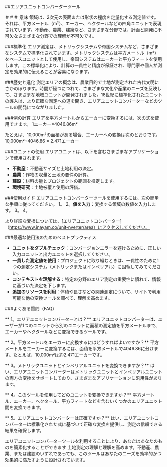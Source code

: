 ##エリアユニットコンバーターツール

＃＃＃ 意味
領域は、2次元の表面または形状の程度を定量化する測定値です。それは、平方メートル（m²）、エーカー、ヘクタールなどの四角ユニットで表現されています。不動産、農業、建築など、さまざまな分野では、計画と開発に不可欠なさまざまな分野での理解が不可欠です。

###標準化
エリア測定は、メトリックシステムや帝国システムなど、さまざまなシステムで標準化されています。メトリックシステムは平方メートル（m²）をベースユニットとして使用し、帝国システムはエーカーと平方フィートを使用します。この標準化により、計算の一貫性と精度が保証され、専門家や個人が測定を効果的に伝えることが容易になります。

###歴史と進化
測定エリアの概念は、農業目的で土地が測定された古代文明にさかのぼります。時間が経つにつれて、さまざまな文化や産業のニーズを反映して、さまざまな地域ユニットが開発されました。18世紀に標準化されたユニットの導入は、より正確な測定への道を開き、エリアユニットコンバーターなどのツールの開発につながりました。

###例の計算
エリアを平方メートルからエーカーに変換するには、次の式を使用できます。
1エーカー=4046.86m²

たとえば、10,000m²の面積がある場合、エーカーへの変換は次のとおりです。
10,000m²÷4046.86 = 2.471エーカー

###ユニットの使用
エリアユニットは、以下を含むさまざまなアプリケーションで使用されます。
-  **不動産**：不動産サイズと土地利用の決定。
-  **農業**：作物の収量と土地の要件の計算。
-  **建設**：材料の量とプロジェクトの範囲を推定します。
-  **環境研究**：土地被覆と使用の評価。

###使用ガイド
エリアユニットコンバーターツールを使用するには、次の簡単な手順に従ってください。
1。
2。**値を入力**：変換する領域の数値を入力します。
3。
4。

より詳細な変換については、[エリアユニットコンバーター]（https://www.inayam.co/unit-nverter/area）にアクセスしてください。

###最適な使用法のためのベストプラクティス
-  **ユニットをダブルチェック**：コンバージョンエラーを避けるために、正しい入力ユニットと出力ユニットを選択してください。
-  **一貫した測定値を使用**：プロジェクトに取り組むときは、一貫性のために1つの測定システム（メトリックまたはインペリアル）に固執してみてください。
-  **コンテキストを理解する**：特定の分野のエリア測定の重要性に慣れて、情報に基づいた決定を下します。
-  **追加のリソースを利用**：体積や長さなどの関連測定について、サイトで利用可能な他の変換ツールを調べて、理解を高めます。

###よくある質問（FAQ）

** 1。エリアユニットコンバーターとは？**
エリアユニットコンバーターは、ユーザーが1つのユニットから別のユニットに面積の測定値を平方メートルまで、エーカーやヘクタールなどに変換できるツールです。

** 2。平方メートルをエーカーに変換するにはどうすればよいですか？**
平方メートルをエーカーに変換するには、面積を平方メートルで4046.86に分けます。たとえば、10,000m²は約2.471エーカーです。

** 3。メトリックユニットとインペリアルユニットを変換できますか？**
はい、エリアユニットコンバーターはメトリックユニットとインペリアルユニットの両方の変換をサポートしており、さまざまなアプリケーションに汎用性があります。

** 4。このツールを使用してどのユニットを変換できますか？**
平方メートル、エーカー、ヘクタール、平方フィートなどを含むいくつかのエリアユニット間を変換できます。

** 5。エリアユニットコンバーターは正確ですか？**
はい、エリアユニットコンバーターは標準化された式に基づいて正確な変換を提供し、測定の信頼できる結果を確保します。

エリアユニットコンバーターツールを利用することにより、あなたはあなたのものを簡素化することができます 土地測定の理解と理解を高めます。不動産、農業、または建設のいずれであっても、このツールはあなたのニーズを効率的かつ効果的に満たすように設計されています。